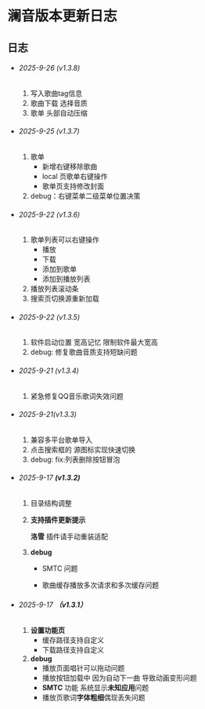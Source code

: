 # 澜音版本更新日志

## 日志

- ###### 2025-9-26 (v1.3.8)
  1. 写入歌曲tag信息
  2. 歌曲下载 选择音质
  3. 歌单 头部自动压缩

- ###### 2025-9-25 (v1.3.7)
  1. 歌单
     - 新增右键移除歌曲
     - local 页歌单右键操作
     - 歌单页支持修改封面
  2. debug：右键菜单二级菜单位置决策

- ###### 2025-9-22 (v1.3.6)
  1. 歌单列表可以右键操作
     - 播放
     - 下载
     - 添加到歌单
     - 添加到播放列表
  2. 播放列表滚动条
  3. 搜索页切换源重新加载

- ###### 2025-9-22 (v1.3.5)
  1. 软件启动位置 宽高记忆 限制软件最大宽高
  2. debug: 修复歌曲音质支持短缺问题

- ###### 2025-9-21 (v1.3.4)
  1. 紧急修复QQ音乐歌词失效问题

- ###### 2025-9-21(v1.3.3)
  1. 兼容多平台歌单导入
  2. 点击搜索框的 源图标实现快速切换
  3. debug: fix:列表删除按钮冒泡

- ###### 2025-9-17 **(v1.3.2)**
  1. 目录结构调整

  2. **支持插件更新提示**

     **洛雪** 插件请手动重装适配

  3. **debug**
     - SMTC 问题

     - 歌曲缓存播放多次请求和多次缓存问题

- ###### 2025-9-17 **（v1.3.1）**
  1. **设置功能页**
     - 缓存路径支持自定义
     - 下载路径支持自定义
  2. **debug**
     - 播放页面唱针可以拖动问题
     - 播放按钮加载中 因为自动下一曲 导致动画变形问题
     - **SMTC** 功能 系统显示**未知应用**问题
     - 播放页歌词**字体粗细**偶现丢失问题
